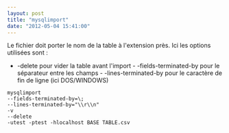 ```yaml
---
layout: post
title: "mysqlimport"
date: "2012-05-04 15:41:00"
---
```

Le fichier doit porter le nom de la table à l'extension près.  Ici les options utilisées sont : 

- -delete pour vider la table avant l'import - -fields-terminated-by pour le séparateur entre les champs - -lines-terminated-by pour le caractère de fin de ligne (ici DOS/WINDOWS) 

 
<pre><code>mysqlimport 
--fields-terminated-by=\; 
--lines-terminated-by="\\r\\n" 
-v 
--delete 
-utest -ptest -hlocalhost BASE TABLE.csv</code></pre>

